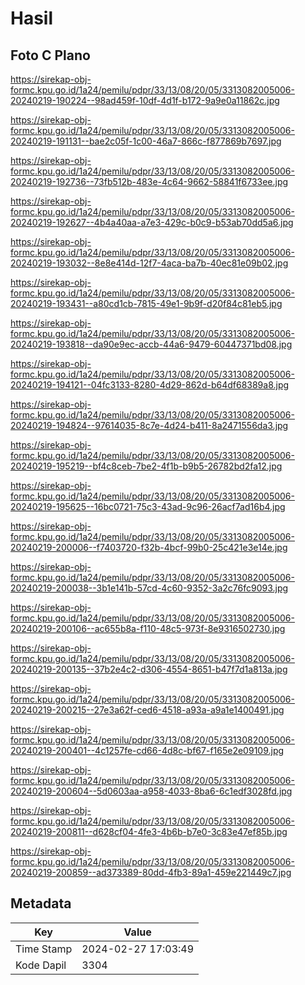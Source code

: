 # Hasil

## Foto C Plano

https://sirekap-obj-formc.kpu.go.id/1a24/pemilu/pdpr/33/13/08/20/05/3313082005006-20240219-190224--98ad459f-10df-4d1f-b172-9a9e0a11862c.jpg

https://sirekap-obj-formc.kpu.go.id/1a24/pemilu/pdpr/33/13/08/20/05/3313082005006-20240219-191131--bae2c05f-1c00-46a7-866c-f877869b7697.jpg

https://sirekap-obj-formc.kpu.go.id/1a24/pemilu/pdpr/33/13/08/20/05/3313082005006-20240219-192736--73fb512b-483e-4c64-9662-58841f6733ee.jpg

https://sirekap-obj-formc.kpu.go.id/1a24/pemilu/pdpr/33/13/08/20/05/3313082005006-20240219-192627--4b4a40aa-a7e3-429c-b0c9-b53ab70dd5a6.jpg

https://sirekap-obj-formc.kpu.go.id/1a24/pemilu/pdpr/33/13/08/20/05/3313082005006-20240219-193032--8e8e414d-12f7-4aca-ba7b-40ec81e09b02.jpg

https://sirekap-obj-formc.kpu.go.id/1a24/pemilu/pdpr/33/13/08/20/05/3313082005006-20240219-193431--a80cd1cb-7815-49e1-9b9f-d20f84c81eb5.jpg

https://sirekap-obj-formc.kpu.go.id/1a24/pemilu/pdpr/33/13/08/20/05/3313082005006-20240219-193818--da90e9ec-accb-44a6-9479-60447371bd08.jpg

https://sirekap-obj-formc.kpu.go.id/1a24/pemilu/pdpr/33/13/08/20/05/3313082005006-20240219-194121--04fc3133-8280-4d29-862d-b64df68389a8.jpg

https://sirekap-obj-formc.kpu.go.id/1a24/pemilu/pdpr/33/13/08/20/05/3313082005006-20240219-194824--97614035-8c7e-4d24-b411-8a2471556da3.jpg

https://sirekap-obj-formc.kpu.go.id/1a24/pemilu/pdpr/33/13/08/20/05/3313082005006-20240219-195219--bf4c8ceb-7be2-4f1b-b9b5-26782bd2fa12.jpg

https://sirekap-obj-formc.kpu.go.id/1a24/pemilu/pdpr/33/13/08/20/05/3313082005006-20240219-195625--16bc0721-75c3-43ad-9c96-26acf7ad16b4.jpg

https://sirekap-obj-formc.kpu.go.id/1a24/pemilu/pdpr/33/13/08/20/05/3313082005006-20240219-200006--f7403720-f32b-4bcf-99b0-25c421e3e14e.jpg

https://sirekap-obj-formc.kpu.go.id/1a24/pemilu/pdpr/33/13/08/20/05/3313082005006-20240219-200038--3b1e141b-57cd-4c60-9352-3a2c76fc9093.jpg

https://sirekap-obj-formc.kpu.go.id/1a24/pemilu/pdpr/33/13/08/20/05/3313082005006-20240219-200106--ac655b8a-f110-48c5-973f-8e9316502730.jpg

https://sirekap-obj-formc.kpu.go.id/1a24/pemilu/pdpr/33/13/08/20/05/3313082005006-20240219-200135--37b2e4c2-d306-4554-8651-b47f7d1a813a.jpg

https://sirekap-obj-formc.kpu.go.id/1a24/pemilu/pdpr/33/13/08/20/05/3313082005006-20240219-200215--27e3a62f-ced6-4518-a93a-a9a1e1400491.jpg

https://sirekap-obj-formc.kpu.go.id/1a24/pemilu/pdpr/33/13/08/20/05/3313082005006-20240219-200401--4c1257fe-cd66-4d8c-bf67-f165e2e09109.jpg

https://sirekap-obj-formc.kpu.go.id/1a24/pemilu/pdpr/33/13/08/20/05/3313082005006-20240219-200604--5d0603aa-a958-4033-8ba6-6c1edf3028fd.jpg

https://sirekap-obj-formc.kpu.go.id/1a24/pemilu/pdpr/33/13/08/20/05/3313082005006-20240219-200811--d628cf04-4fe3-4b6b-b7e0-3c83e47ef85b.jpg

https://sirekap-obj-formc.kpu.go.id/1a24/pemilu/pdpr/33/13/08/20/05/3313082005006-20240219-200859--ad373389-80dd-4fb3-89a1-459e221449c7.jpg


## Metadata

| Key        | Value               |
| ---------- | ------------------- |
| Time Stamp | 2024-02-27 17:03:49 |
| Kode Dapil | 3304                |



